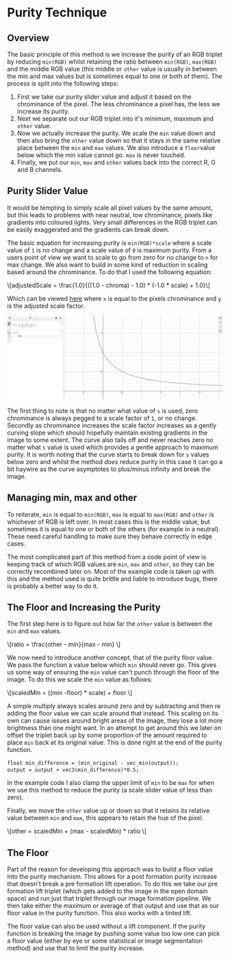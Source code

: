 <script>
MathJax = {
  tex: {
    inlineMath: [['$', '$'], ['\\(', '\\)']]
  }
};
</script>
<script id="MathJax-script" async
  src="https://cdn.jsdelivr.net/npm/mathjax@3/es5/tex-chtml.js">
</script>

# Purity Technique

## Overview
The basic principle of this method is we increase the purity of an RGB triplet
by reducing `min(RGB)` whilst retaining the ratio between `min(RGB)`, `max(RGB)` 
and the middle RGB value (this middle or `other` value is usually in between the
min and max values but is sometimes equal to one or both of them). The process
is split into the following steps:

1. First we take our purity slider value and adjust it based on the chrominance
   of the pixel. The less chrominance a pixel has, the less we increase its 
   purity.
2. Next we separate out our RGB triplet into it's minimum, maximum and `other`
   value.
3. Now we actually increase the purity. We scale the `min` value down and then
   also bring the `other` value down so that it stays in the same relative place
   between the `min` and `max` values. We also introduce a `floor`value below which
   the min value cannot go. `max` is never touched.
4. Finally, we put our `min`, `max` and `other` values back into the correct R,
   G and B channels.

## Purity Slider Value
It would be tempting to simply scale all pixel values by the same amount, but
this leads to problems with near neutral, low chrominance, pixels like gradients
into coloured lights. Very small differences in the RGB triplet can be easily
exaggerated and the gradients can break down. 

The basic equation for increasing purity is `min(RGB)*scale` where a scale value
of `1` is no change and a scale value of `0` is maximum purity. From a users
point of view we want to scale to go from zero for no change to `n` for max
change. We also want to build in some kind of reduction in scaling based around
the chrominance. To do that I used the following equation:

\\[adjustedScale = \frac{1.0}{((1.0 - chroma) - 1.0) * (-1.0 * scale) + 1.0}\\]

Which can be viewed [here](https://www.desmos.com/calculator/f3hl6hm4pq) where
`x` is equal to the pixels chrominance and `y` is the adjusted scale factor.

![Purity slider curve](/docs/assets/images/purity_method/purity_slider_curve.jpg "Purity slider curve")

The first thing to note is that no matter what value of `s` is used, zero
chrominance is always pegged to a scale factor of `1`, or no change. Secondly as
chrominance increases the scale factor increases as a gently curving slope which
should hopefully maintain existing gradients in the image to some extent. The
curve also tails off and never reaches zero no matter what `s` value is used 
which provides a gentle approach to maximum purity. It is worth noting that the
curve starts to break down for `s` values below zero and whilst the method *does*
reduce purity in this case it can go a bit haywire as the curve asymptotes to 
plus/minus infinity and break the image.

## Managing min, max and other
To reiterate, `min` is equal to `min(RGB)`, `max` is equal to `max(RGB)` and 
`other` is whichever of RGB is left over. In most cases this is the middle value,
but sometimes it is equal to one or both of the others (for example in a 
neutral). These need careful handling to make sure they behave correctly in edge
cases. 

The most complicated part of this method from a code point of view is keeping
track of which RGB values are `min`, `max` and `other`, so they can be correctly 
recombined later on. Most of the example code is taken up with this and the
method used is quite brittle and liable to introduce bugs, there is probably a 
better way to do it.

## The Floor and Increasing the Purity
The first step here is to figure out how far the `other` value is between the
`min` and `max` values.

\\[ratio = \frac{other - min}{max - min} \\]

We now need to introduce another concept, that of the purity floor value. We
pass the function a value below which `min` should never go. This gives
us some way of ensuring the `min` value can't punch through the floor of the
image. To do this we scale the `min` value as follows:

\\[scaledMin = ((min -floor) * scale) + floor \\]

A simple multiply always scales around zero and by subtracting and then re
adding the floor value we can scale around that instead. This scaling on its
own can cause issues around bright areas of the image, they lose a lot more
brightness than one might want. In an attempt to get around this we later on
offset the triplet back up by some proportion of the amount required to place
`min` back at its original value. This is done right at the end of the purity
function.

```
float min_difference = (min_original - vec_min(output));
output = output + vec3(min_difference)*0.5;
```

In the example code I also clamp the upper limit of `min` to be `max` for when
we use this method to reduce the purity (a scale slider value of less than zero).

Finally, we move the `other` value up or down so that it retains its relative
value between `min` and `max`, this appears to retain the hue of the pixel.

\\[other = scaledMin + (max - scaledMin) * ratio \\]

## The Floor
Part of the reason for developing this approach was to build a floor value into
the purity mechanism. This allows for a post formation purity increase that
doesn't break a pre formation lift operation. To do this we take our pre
formation lift triplet (which gets added to the image in the open domain space)
and run just that triplet through our image formation pipeline. We then take
either the maximum or average of that output and use that as our floor value in
the purity function. This also works with a tinted lift.

The floor value can also be used without a lift component. If the purity
function is breaking the image by pushing some value too low one can pick a
floor value (either by eye or some statistical or image segmentation method)
and use that to limit the purity increase.


